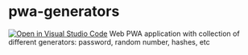 # pwa-generators
[![Open in Visual Studio Code](https://open.vscode.dev/badges/open-in-vscode.svg)](https://open.vscode.dev/alexarus/pwa-generators)
Web PWA application with collection of different generators: password, random number, hashes, etc
